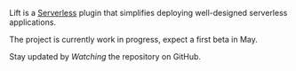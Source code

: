 Lift is a [Serverless](https://www.serverless.com/) plugin that simplifies deploying well-designed serverless applications.

The project is currently work in progress, expect a first beta in May.

Stay updated by *Watching* the repository on GitHub.
